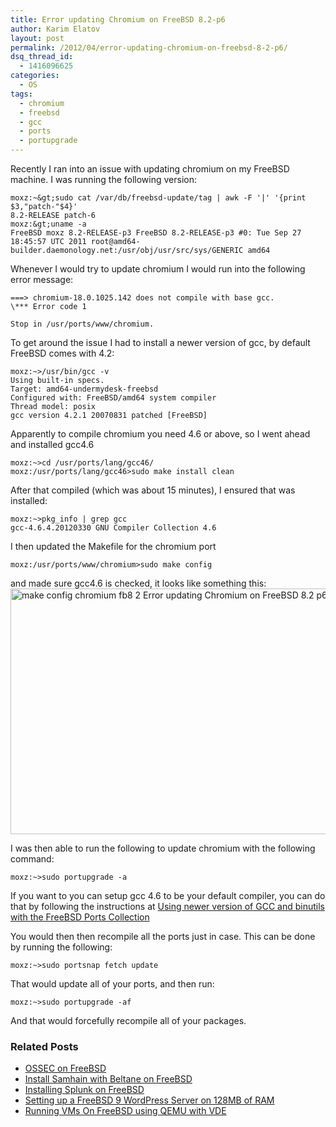 ```yaml
---
title: Error updating Chromium on FreeBSD 8.2-p6
author: Karim Elatov
layout: post
permalink: /2012/04/error-updating-chromium-on-freebsd-8-2-p6/
dsq_thread_id:
  - 1416096625
categories:
  - OS
tags:
  - chromium
  - freebsd
  - gcc
  - ports
  - portupgrade
---
```

Recently I ran into an issue with updating chromium on my FreeBSD machine. I was running the following version:

	moxz:~&gt;sudo cat /var/db/freebsd-update/tag | awk -F '|' '{print $3,"patch-"$4}'
	8.2-RELEASE patch-6
	moxz:&gt;uname -a
	FreeBSD moxz 8.2-RELEASE-p3 FreeBSD 8.2-RELEASE-p3 #0: Tue Sep 27 18:45:57 UTC 2011 root@amd64-builder.daemonology.net:/usr/obj/usr/src/sys/GENERIC amd64

Whenever I would try to update chromium I would run into the following error message:

	  
	===> chromium-18.0.1025.142 does not compile with base gcc.  
	\*** Error code 1
	
	Stop in /usr/ports/www/chromium.  
	

To get around the issue I had to install a newer version of gcc, by default FreeBSD comes with 4.2:

	  
	moxz:~>/usr/bin/gcc -v  
	Using built-in specs.  
	Target: amd64-undermydesk-freebsd  
	Configured with: FreeBSD/amd64 system compiler  
	Thread model: posix  
	gcc version 4.2.1 20070831 patched [FreeBSD]  
	

Apparently to compile chromium you need 4.6 or above, so I went ahead and installed gcc4.6

	  
	moxz:~>cd /usr/ports/lang/gcc46/  
	moxz:/usr/ports/lang/gcc46>sudo make install clean  
	

After that compiled (which was about 15 minutes), I ensured that was installed:

	  
	moxz:~>pkg_info | grep gcc  
	gcc-4.6.4.20120330 GNU Compiler Collection 4.6  
	

I then updated the Makefile for the chromium port

	  
	moxz:/usr/ports/www/chromium>sudo make config  
	

and made sure gcc4.6 is checked, it looks like something this:  
<a href="http://virtuallyhyper.com/wp-content/uploads/2012/04/make_config_chromium_fb8_2.png" onclick="javascript:_gaq.push(['_trackEvent','outbound-article','http://virtuallyhyper.com/wp-content/uploads/2012/04/make_config_chromium_fb8_2.png']);"><img class="alignnone size-full wp-image-617" title="make_config_chromium_fb8_2" src="http://virtuallyhyper.com/wp-content/uploads/2012/04/make_config_chromium_fb8_2.png" alt="make config chromium fb8 2 Error updating Chromium on FreeBSD 8.2 p6" width="695" height="393" /></a>

I was then able to run the following to update chromium with the following command:

	  
	moxz:~>sudo portupgrade -a  
	

If you want to you can setup gcc 4.6 to be your default compiler, you can do that by following the instructions at <a href="http://www.freebsd.org/doc/en_US.ISO8859-1/articles/custom-gcc/article.html" onclick="javascript:_gaq.push(['_trackEvent','outbound-article','http://www.freebsd.org/doc/en_US.ISO8859-1/articles/custom-gcc/article.html']);">Using newer version of GCC and binutils with the FreeBSD Ports Collection</a>

You would then then recompile all the ports just in case. This can be done by running the following:

	  
	moxz:~>sudo portsnap fetch update  
	

That would update all of your ports, and then run:

	  
	moxz:~>sudo portupgrade -af  
	

And that would forcefully recompile all of your packages.

<div class="SPOSTARBUST-Related-Posts">
  <H3>
    Related Posts
  </H3>
  
  <ul class="entry-meta">
    <li class="SPOSTARBUST-Related-Post">
      <a title="OSSEC on FreeBSD" href="http://virtuallyhyper.com/2014/04/ossec-freebsd/" onclick="javascript:_gaq.push(['_trackEvent','outbound-article','http://virtuallyhyper.com/2014/04/ossec-freebsd/']);" rel="bookmark">OSSEC on FreeBSD</a>
    </li>
    <li class="SPOSTARBUST-Related-Post">
      <a title="Install Samhain with Beltane on FreeBSD" href="http://virtuallyhyper.com/2014/03/install-samhain-beltane-freebsd/" onclick="javascript:_gaq.push(['_trackEvent','outbound-article','http://virtuallyhyper.com/2014/03/install-samhain-beltane-freebsd/']);" rel="bookmark">Install Samhain with Beltane on FreeBSD</a>
    </li>
    <li class="SPOSTARBUST-Related-Post">
      <a title="Installing Splunk on FreeBSD" href="http://virtuallyhyper.com/2013/12/installing-splunk-freebsd/" onclick="javascript:_gaq.push(['_trackEvent','outbound-article','http://virtuallyhyper.com/2013/12/installing-splunk-freebsd/']);" rel="bookmark">Installing Splunk on FreeBSD</a>
    </li>
    <li class="SPOSTARBUST-Related-Post">
      <a title="Setting up a FreeBSD 9 WordPress Server on 128MB of RAM" href="http://virtuallyhyper.com/2013/04/setting-up-freebsd-9-wordpress-server-on-128mb-of-ram/" onclick="javascript:_gaq.push(['_trackEvent','outbound-article','http://virtuallyhyper.com/2013/04/setting-up-freebsd-9-wordpress-server-on-128mb-of-ram/']);" rel="bookmark">Setting up a FreeBSD 9 WordPress Server on 128MB of RAM</a>
    </li>
    <li class="SPOSTARBUST-Related-Post">
      <a title="Running VMs On FreeBSD using QEMU with VDE" href="http://virtuallyhyper.com/2013/02/running-vms-on-freebsd-using-qemu-with-vde/" onclick="javascript:_gaq.push(['_trackEvent','outbound-article','http://virtuallyhyper.com/2013/02/running-vms-on-freebsd-using-qemu-with-vde/']);" rel="bookmark">Running VMs On FreeBSD using QEMU with VDE</a>
    </li>
  </ul>
</div>

